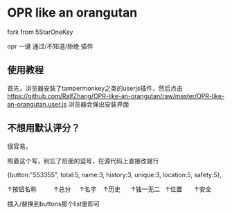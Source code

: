 # OPR like an orangutan
fork from 5StarOneKey

opr 一键 通过/不知道/拒绝 插件

使用教程
-------------
首先，浏览器安装了tampermonkey之类的userjs插件，然后点击
https://github.com/RalfZhang/OPR-like-an-orangutan/raw/master/OPR-like-an-orangutan.user.js
浏览器会弹出安装界面

不想用默认评分？
-------------
很容易。

照着这个写，别忘了后面的逗号，在源代码上直接改就行

{button:"553355", total:5, name:3, history:3, unique:3, location:5, safety:5},

↑按钮名称          ↑总分     ↑名字    ↑历史      ↑独一无二   ↑位置       ↑安全

插入/替换到buttons那个list里即可
